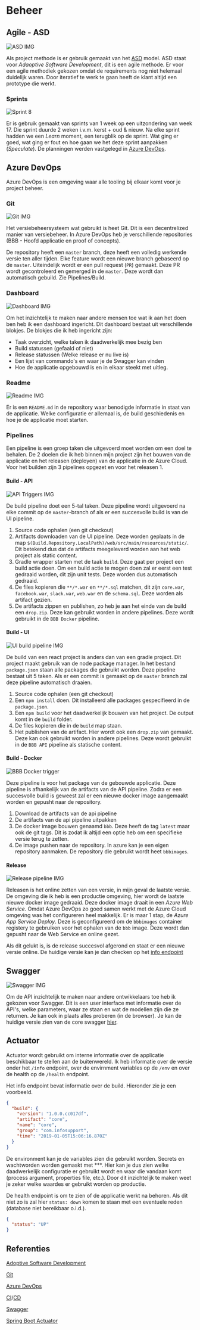 # Beheer

## Agile - ASD

![ASD IMG](./img/asd.gif)

Als project methode is er gebruik gemaakt van het [ASD](https://nl.wikipedia.org/wiki/Adaptive_Software_Development) model. ASD staat voor _Adaoptive Software Development_, dit is een agile methode. Er voor een agile methodiek gekozen omdat de requirements nog niet helemaal duidelijk waren. Door iteratief te werk te gaan heeft de klant altijd een prototype die werkt.

### Sprints

![Sprint 8](./img/sprint-8.png)

Er is gebruik gemaakt van sprints van 1 week op een uitzondering van week 17. Die sprint duurde 2 weken i.v.m. kerst + oud & nieuw. Na elke sprint hadden we een _Learn_ moment, een terugblik op de sprint. Wat ging er goed, wat ging er fout en hoe gaan we het deze sprint aanpakken (_Speculate_). De planningen werden vastgelegd in [Azure DevOps](#Azure-DevOps).

## Azure DevOps

Azure DevOps is een omgeving waar alle tooling bij elkaar komt voor je project beheer.

### Git

![Git IMG](./img/git.png)

Het versiebeheersysteem wat gebruikt is heet Git. Dit is een decentrelized manier van versiebeheer. In Azure DevOps heb je verschillende repositories (BBB - Hoofd applicatie en proof of concepts).

De repository heeft een `master` branch, deze heeft een volledig werkende versie ten aller tijden. Elke feature wordt een nieuwe branch gebaseerd op de `master`. Uiteindelijk wordt er een pull request (`PR`) gemaakt. Deze PR wordt gecontroleerd en gemerged in de `master`. Deze wordt dan automatisch gebuild. Zie Pipelines/Build.

### Dashboard

![Dashboard IMG](./img/dashboard.png)

Om het inzichtelijk te maken naar andere mensen toe wat ik aan het doen ben heb ik een dashboard ingericht. Dit dashboard bestaat uit verschillende blokjes. De blokjes die ik heb ingericht zijn:

- Taak overzicht, welke taken ik daadwerkelijk mee bezig ben
- Build statussen (gefaald of niet)
- Release statussen (Welke release er nu live is)
- Een lijst van commando's en waar je de Swagger kan vinden
- Hoe de applicatie opgebouwd is en in elkaar steekt met uitleg.

### Readme

![Readme IMG](./img/readme.png)

Er is een `README.md` in de repository waar benodigde informatie in staat van de applicatie. Welke configuratie er allemaal is, de build geschiedenis en hoe je de applicatie moet starten.

### Pipelines

Een pipeline is een groep taken die uitgevoerd moet worden om een doel te behalen. De 2 doelen die ik heb binnen mijn project zijn het bouwen van de applicatie en het releasen (deployen) van de applicatie in de Azure Cloud. Voor het builden zijn 3 pipelines opgezet en voor het releasen 1.

#### Build - API

![API Triggers IMG](./img/pipeline/bbb-api-triggers.png)

De build pipeline doet een 5-tal taken. Deze pipeline wordt uitgevoerd na elke commit op de `master`-branch of als er een succesvolle build is van de UI pipeline.

1. Source code ophalen (een git checkout)
2. Artifacts downloaden van de UI pipeline. Deze worden geplaats in de map `$(Build.Repository.LocalPath)/web/src/main/resources/static/`. Dit betekend dus dat de artifacts meegeleverd worden aan het web project als static content.
3. Gradle wrapper starten met de taak `build`. Deze gaat per project een build actie doen. Om een build actie te mogen doen zal er eerst een test gedraaid worden, dit zijn unit tests. Deze worden dus automatisch gedraaid.
4. De files kopieren die `**/*.war` en `**/*.sql` matchen, dit zijn `core.war`, `facebook.war`, `slack.war`, `web.war` en de `schema.sql`. Deze worden als artifact gezien.
5. De artifacts zippen en publishen, zo heb je aan het einde van de build een `drop.zip`. Deze kan gebruikt worden in andere pipelines. Deze wordt gebruikt in de `BBB Docker` pipeline.

#### Build - UI

![UI build pipeline IMG](./img/pipeline/bbb-ui.png)

De build van een react project is anders dan van een gradle project. Dit project maakt gebruik van de node package manager. In het bestand `package.json` staan alle packages die gebruikt worden. Deze pipeline bestaat uit 5 taken. Als er een commit is gemaakt op de `master` branch zal deze pipeline automatisch draaien.

1. Source code ophalen (een git checkout)
2. Een `npm install` doen. Dit installeerd alle packages gespecifieerd in de `package.json`.
3. Een `npm build` voor het daadwerkelijk bouwen van het project. De output komt in de `build` folder.
4. De files kopieren die in de `build` map staan.
5. Het publishen van de artifact. Hier wordt ook een `drop.zip` van gemaakt. Deze kan ook gebruikt worden in andere pipelines. Deze wordt gebruikt in de `BBB API` pipeline als statische content.

#### Build - Docker

![BBB Docker trigger](./img/pipeline/bbb-docker.png)

Deze pipeline is voor het package van de gebouwde applicatie. Deze pipeline is afhankelijk van de artifacts van de API pipeline. Zodra er een succesvolle build is geweest zal er een nieuwe docker image aangemaakt worden en gepusht naar de repository.

1. Download de artifacts van de api pipeline
2. De artifacts van de api pipeline uitpakken
3. De docker image bouwen genaamd `bbb`. Deze heeft de tag `latest` maar ook de git tags. Dit is zodat ik altijd een optie heb om een specifieke versie terug te zetten.
4. De image pushen naar de repository. In azure kan je een eigen repository aanmaken. De repository die gebruikt wordt heet `bbbimages`.

#### Release

![Release pipeline IMG](./img/pipeline/release.png)

Releasen is het online zetten van een versie, in mijn geval de laatste versie. De omgeving die ik heb is een productie omgeving, hier wordt de laatste nieuwe docker image gedraaid. Deze docker image draait in een _Azure Web Service_. Omdat Azure DevOps zo goed samen werkt met de Azure Cloud omgeving was het configureren heel makkelijk. Er is maar 1 stap, de _Azure App Service Deploy_. Deze is geconfigureerd om de `bbbimages` container registery te gebruiken voor het ophalen van de `bbb` image. Deze wordt dan gepusht naar de Web Service en online gezet.

Als dit gelukt is, is de release succesvol afgerond en staat er een nieuwe versie online. De huidige versie kan je dan checken op het [info endpoint](http://bbb-apiv2.azurewebsites.net/core/actuator/info)

## Swagger

![Swagger IMG](./img/swagger.png)

Om de API inzichtelijk te maken naar andere ontwikkelaars toe heb ik gekozen voor Swagger. Dit is een user interface met informatie over de API's, welke parameters, waar ze staan en wat de modellen zijn die ze returnen. Je kan ook in plaats alles proberen (in de browser). Je kan de huidige versie zien van de core swagger [hier](https://bbb-apiv2.azurewebsites.net/core/swagger-ui.html#/core-controller).

## Actuator

Actuator wordt gebruikt om interne informatie over de applicatie beschikbaar te stellen aan de buitenwereld. Ik heb informatie over de versie onder het `/info` endpoint, over de envirnment variables op de `/env` en over de health op de `/health` endpoint.

Het info endpoint bevat informatie over de build. Hieronder zie je een voorbeeld.

```json
{
  "build": {
    "version": "1.0.0.cc017df",
    "artifact": "core",
    "name": "core",
    "group": "com.infosupport",
    "time": "2019-01-05T15:06:16.870Z"
  }
}
```

De environment kan je de variables zien die gebruikt worden. Secrets en wachtworden worden gemaskt met \*\*\*. Hier kan je dus zien welke daadwerkelijk configuratie er gebruikt wordt en waar die vandaan komt (process argument, properties file, etc.). Door dit inzichtelijk te maken weet je zeker welke waardes er gebruikt worden op productie.

De health endpoint is om te zien of de applicatie werkt na behoren. Als dit niet zo is zal hier `status: down` komen te staan met een eventuele reden (database niet bereikbaar o.i.d.).

```json
{
  "status": "UP"
}
```

## Referenties

[Adoptive Software Development](http://www.exa.unicen.edu.ar/catedras/agilem/cap23asd.pdf)

[Git](https://git-scm.com)

[Azure DevOps](https://azure.microsoft.com/en-us/services/devops/)

[CI](https://en.wikipedia.org/wiki/Continuous_integration)/[CD](https://en.wikipedia.org/wiki/Continuous_delivery)

[Swagger](https://swagger.io)

[Spring Boot Actuator](https://docs.spring.io/spring-boot/docs/current/reference/html/production-ready-endpoints.html)

